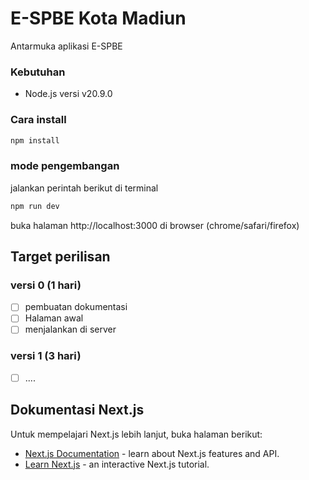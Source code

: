# E-SPBE Kota Madiun
Antarmuka aplikasi E-SPBE

### Kebutuhan
- Node.js versi v20.9.0

### Cara install
```bash
npm install
```

### mode pengembangan
jalankan perintah berikut di terminal
```bash 
npm run dev
```
buka halaman http://localhost:3000 di browser (chrome/safari/firefox)

## Target perilisan

### versi 0 (1 hari)
- [ ] pembuatan dokumentasi
- [ ] Halaman awal 
- [ ] menjalankan di server

### versi 1 (3 hari)
- [ ] ....

## Dokumentasi Next.js

Untuk mempelajari Next.js lebih lanjut, buka halaman berikut:

- [Next.js Documentation](https://nextjs.org/docs) - learn about Next.js features and API.
- [Learn Next.js](https://nextjs.org/learn) - an interactive Next.js tutorial.